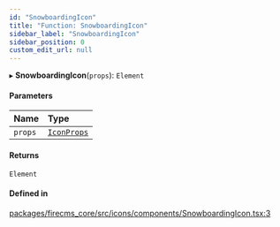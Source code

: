 ```yaml
---
id: "SnowboardingIcon"
title: "Function: SnowboardingIcon"
sidebar_label: "SnowboardingIcon"
sidebar_position: 0
custom_edit_url: null
---
```


▸ **SnowboardingIcon**(`props`): `Element`

#### Parameters

| Name | Type |
| :------ | :------ |
| `props` | [`IconProps`](../types/IconProps.md) |

#### Returns

`Element`

#### Defined in

[packages/firecms_core/src/icons/components/SnowboardingIcon.tsx:3](https://github.com/FireCMSco/firecms/blob/d45f3739/packages/firecms_core/src/icons/components/SnowboardingIcon.tsx#L3)
